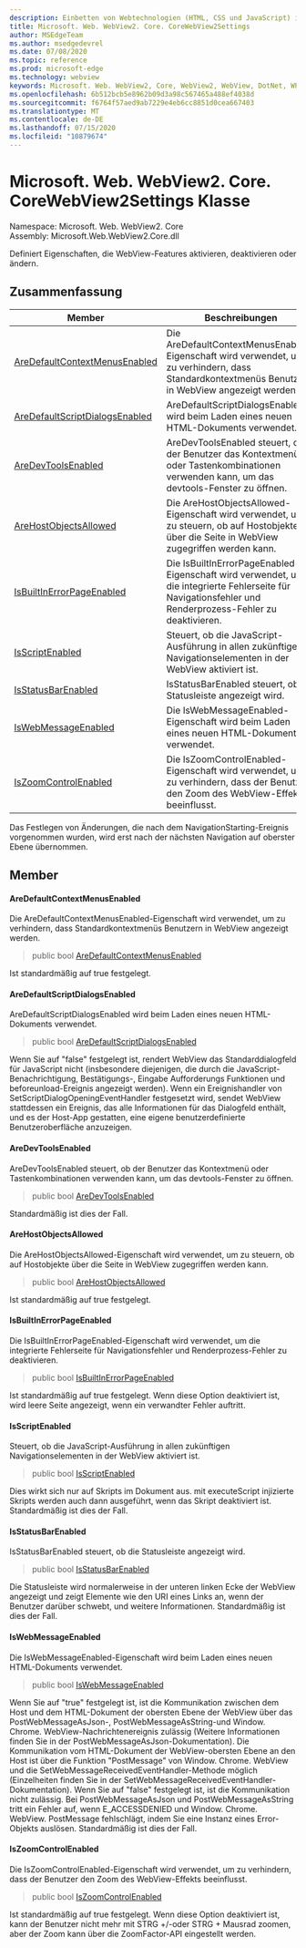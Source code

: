 ```yaml
---
description: Einbetten von Webtechnologien (HTML, CSS und JavaScript) in ihre systemeigenen Anwendungen mit dem Microsoft Edge WebView2-Steuerelement
title: Microsoft. Web. WebView2. Core. CoreWebView2Settings
author: MSEdgeTeam
ms.author: msedgedevrel
ms.date: 07/08/2020
ms.topic: reference
ms.prod: microsoft-edge
ms.technology: webview
keywords: Microsoft. Web. WebView2, Core, WebView2, WebView, DotNet, WPF, WinForms, APP, Edge, CoreWebView2, CoreWebView2Controller, Browser Control, Edge HTML, Microsoft. Web. WebView2. Core. CoreWebView2Settings
ms.openlocfilehash: 6b512bcb5e8962b09d3a98c567465a488ef4038d
ms.sourcegitcommit: f6764f57aed9ab7229e4eb6cc8851d0cea667403
ms.translationtype: MT
ms.contentlocale: de-DE
ms.lasthandoff: 07/15/2020
ms.locfileid: "10879674"
---
```

# Microsoft. Web. WebView2. Core. CoreWebView2Settings Klasse 

Namespace: Microsoft. Web. WebView2. Core \
Assembly: Microsoft.Web.WebView2.Core.dll

Definiert Eigenschaften, die WebView-Features aktivieren, deaktivieren oder ändern.

## Zusammenfassung

 Member                        | Beschreibungen
--------------------------------|---------------------------------------------
[AreDefaultContextMenusEnabled](#aredefaultcontextmenusenabled) | Die AreDefaultContextMenusEnabled-Eigenschaft wird verwendet, um zu verhindern, dass Standardkontextmenüs Benutzern in WebView angezeigt werden.
[AreDefaultScriptDialogsEnabled](#aredefaultscriptdialogsenabled) | AreDefaultScriptDialogsEnabled wird beim Laden eines neuen HTML-Dokuments verwendet.
[AreDevToolsEnabled](#aredevtoolsenabled) | AreDevToolsEnabled steuert, ob der Benutzer das Kontextmenü oder Tastenkombinationen verwenden kann, um das devtools-Fenster zu öffnen.
[AreHostObjectsAllowed](#arehostobjectsallowed) | Die AreHostObjectsAllowed-Eigenschaft wird verwendet, um zu steuern, ob auf Hostobjekte über die Seite in WebView zugegriffen werden kann.
[IsBuiltInErrorPageEnabled](#isbuiltinerrorpageenabled) | Die IsBuiltInErrorPageEnabled-Eigenschaft wird verwendet, um die integrierte Fehlerseite für Navigationsfehler und Renderprozess-Fehler zu deaktivieren.
[IsScriptEnabled](#isscriptenabled) | Steuert, ob die JavaScript-Ausführung in allen zukünftigen Navigationselementen in der WebView aktiviert ist.
[IsStatusBarEnabled](#isstatusbarenabled) | IsStatusBarEnabled steuert, ob die Statusleiste angezeigt wird.
[IsWebMessageEnabled](#iswebmessageenabled) | Die IsWebMessageEnabled-Eigenschaft wird beim Laden eines neuen HTML-Dokuments verwendet.
[IsZoomControlEnabled](#iszoomcontrolenabled) | Die IsZoomControlEnabled-Eigenschaft wird verwendet, um zu verhindern, dass der Benutzer den Zoom des WebView-Effekts beeinflusst.

Das Festlegen von Änderungen, die nach dem NavigationStarting-Ereignis vorgenommen wurden, wird erst nach der nächsten Navigation auf oberster Ebene übernommen.

## Member

#### AreDefaultContextMenusEnabled 

Die AreDefaultContextMenusEnabled-Eigenschaft wird verwendet, um zu verhindern, dass Standardkontextmenüs Benutzern in WebView angezeigt werden.

> public bool [AreDefaultContextMenusEnabled](#aredefaultcontextmenusenabled)

Ist standardmäßig auf true festgelegt.

#### AreDefaultScriptDialogsEnabled 

AreDefaultScriptDialogsEnabled wird beim Laden eines neuen HTML-Dokuments verwendet.

> public bool [AreDefaultScriptDialogsEnabled](#aredefaultscriptdialogsenabled)

Wenn Sie auf "false" festgelegt ist, rendert WebView das Standarddialogfeld für JavaScript nicht (insbesondere diejenigen, die durch die JavaScript-Benachrichtigung, Bestätigungs-, Eingabe Aufforderungs Funktionen und beforeunload-Ereignis angezeigt werden). Wenn ein Ereignishandler von SetScriptDialogOpeningEventHandler festgesetzt wird, sendet WebView stattdessen ein Ereignis, das alle Informationen für das Dialogfeld enthält, und es der Host-App gestatten, eine eigene benutzerdefinierte Benutzeroberfläche anzuzeigen.

#### AreDevToolsEnabled 

AreDevToolsEnabled steuert, ob der Benutzer das Kontextmenü oder Tastenkombinationen verwenden kann, um das devtools-Fenster zu öffnen.

> public bool [AreDevToolsEnabled](#aredevtoolsenabled)

Standardmäßig ist dies der Fall.

#### AreHostObjectsAllowed 

Die AreHostObjectsAllowed-Eigenschaft wird verwendet, um zu steuern, ob auf Hostobjekte über die Seite in WebView zugegriffen werden kann.

> public bool [AreHostObjectsAllowed](#arehostobjectsallowed)

Ist standardmäßig auf true festgelegt.

#### IsBuiltInErrorPageEnabled 

Die IsBuiltInErrorPageEnabled-Eigenschaft wird verwendet, um die integrierte Fehlerseite für Navigationsfehler und Renderprozess-Fehler zu deaktivieren.

> public bool [IsBuiltInErrorPageEnabled](#isbuiltinerrorpageenabled)

Ist standardmäßig auf true festgelegt. Wenn diese Option deaktiviert ist, wird leere Seite angezeigt, wenn ein verwandter Fehler auftritt.

#### IsScriptEnabled 

Steuert, ob die JavaScript-Ausführung in allen zukünftigen Navigationselementen in der WebView aktiviert ist.

> public bool [IsScriptEnabled](#isscriptenabled)

Dies wirkt sich nur auf Skripts im Dokument aus. mit executeScript injizierte Skripts werden auch dann ausgeführt, wenn das Skript deaktiviert ist. Standardmäßig ist dies der Fall.

#### IsStatusBarEnabled 

IsStatusBarEnabled steuert, ob die Statusleiste angezeigt wird.

> public bool [IsStatusBarEnabled](#isstatusbarenabled)

Die Statusleiste wird normalerweise in der unteren linken Ecke der WebView angezeigt und zeigt Elemente wie den URI eines Links an, wenn der Benutzer darüber schwebt, und weitere Informationen. Standardmäßig ist dies der Fall.

#### IsWebMessageEnabled 

Die IsWebMessageEnabled-Eigenschaft wird beim Laden eines neuen HTML-Dokuments verwendet.

> public bool [IsWebMessageEnabled](#iswebmessageenabled)

Wenn Sie auf "true" festgelegt ist, ist die Kommunikation zwischen dem Host und dem HTML-Dokument der obersten Ebene der WebView über das PostWebMessageAsJson-, PostWebMessageAsString-und Window. Chrome. WebView-Nachrichtenereignis zulässig (Weitere Informationen finden Sie in der PostWebMessageAsJson-Dokumentation). Die Kommunikation vom HTML-Dokument der WebView-obersten Ebene an den Host ist über die Funktion "PostMessage" von Window. Chrome. WebView und die SetWebMessageReceivedEventHandler-Methode möglich (Einzelheiten finden Sie in der SetWebMessageReceivedEventHandler-Dokumentation). Wenn Sie auf "false" festgelegt ist, ist die Kommunikation nicht zulässig. Bei PostWebMessageAsJson und PostWebMessageAsString tritt ein Fehler auf, wenn E_ACCESSDENIED und Window. Chrome. WebView. PostMessage fehlschlägt, indem Sie eine Instanz eines Error-Objekts auslösen. Standardmäßig ist dies der Fall.

#### IsZoomControlEnabled 

Die IsZoomControlEnabled-Eigenschaft wird verwendet, um zu verhindern, dass der Benutzer den Zoom des WebView-Effekts beeinflusst.

> public bool [IsZoomControlEnabled](#iszoomcontrolenabled)

Ist standardmäßig auf true festgelegt. Wenn diese Option deaktiviert ist, kann der Benutzer nicht mehr mit STRG +/-oder STRG + Mausrad zoomen, aber der Zoom kann über die ZoomFactor-API eingestellt werden.


